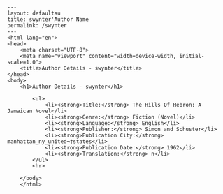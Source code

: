 
    ---
    layout: defaultau
    title: swynter'Author Name 
    permalink: /swynter
    ---
    <html lang="en">
    <head>
        <meta charset="UTF-8">
        <meta name="viewport" content="width=device-width, initial-scale=1.0">
        <title>Author Details - swynter</title>
    </head>
    <body>
        <h1>Author Details - swynter</h1>
        
            <ul>
                <li><strong>Title:</strong> The Hills Of Hebron: A Jamaican Novel</li>
                <li><strong>Genre:</strong> Fiction (Novel)</li>
                <li><strong>Language:</strong> English</li>
                <li><strong>Publisher:</strong> Simon and Schuster</li>
                <li><strong>Publication City:</strong> manhattan_ny_united¬†states</li>
                <li><strong>Publication Date:</strong> 1962</li>
                <li><strong>Translation:</strong> n</li>
            </ul>
            <hr>
            
        </body>
        </html>
        